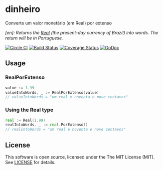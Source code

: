 # dinheiro

Converte um valor monetário (em Real) por extenso


*[en]: Returns the [Real](https://en.wikipedia.org/wiki/Brazilian_real) (the present-day currency of Brazil) into words. The return will be in Portuguese.*

[![Circle CI](https://circleci.com/gh/martinusso/dinheiro/tree/master.svg?style=shield&circle-token=:circle-token)](https://circleci.com/gh/martinusso/dinheiro/tree/master)
[![Build Status](https://travis-ci.org/martinusso/dinheiro.svg)](https://travis-ci.org/martinusso/dinheiro)
[![Coverage Status](https://coveralls.io/repos/github/martinusso/dinheiro/badge.svg?branch=master)](https://coveralls.io/github/martinusso/dinheiro?branch=master)
[![GoDoc](https://godoc.org/github.com/martinusso/dinheiro?status.svg)](https://godoc.org/github.com/martinusso/dinheiro)

## Usage

### RealPorExtenso
```go
value := 1.99
valueIntoWords, _ := RealPorExtenso(value)
// valueIntoWords = "um real e noventa e nove centavos"
```

### Using the Real type
```go
real := Real(1.99)
realIntoWords, _ := real.PorExtenso()
// realIntoWords = "um real e noventa e nove centavos"
```

## License

This software is open source, licensed under the The MIT License (MIT). See [LICENSE](https://github.com/martinusso/dinheiro/blob/master/LICENSE) for details.
